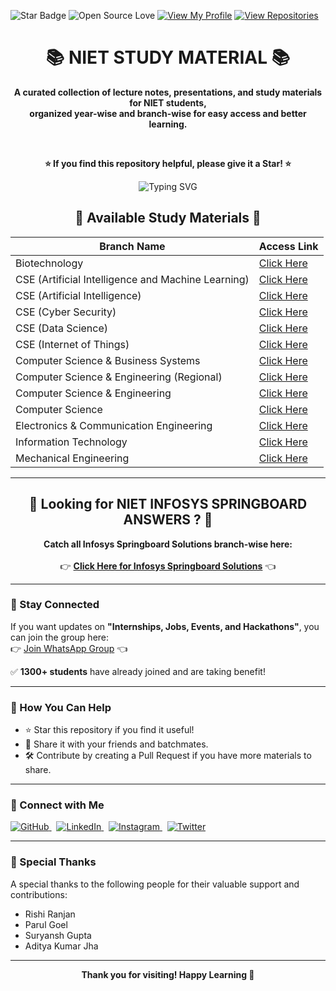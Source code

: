 ![Star Badge](https://img.shields.io/static/v1?label=%F0%9F%8C%9F&message=If%20Useful&style=flat&color=BC4E99)
![Open Source Love](https://badges.frapsoft.com/os/v1/open-source.svg?v=103)
[![View My Profile](https://img.shields.io/badge/View-My_Profile-green?logo=GitHub)](https://github.com/DevGoyalG)
[![View Repositories](https://img.shields.io/badge/View-My_Repositories-0A66C2?logo=GitHub&logoColor=white)](https://github.com/DevGoyalG?tab=repositories)

<h1 align="center">📚 NIET STUDY MATERIAL 📚</h1>

<p align="center">
  <b>A curated collection of lecture notes, presentations, and study materials for NIET students,<br>organized year-wise and branch-wise for easy access and better learning.</b>
</p>

<br/>

<p align="center">
  <b>⭐ If you find this repository helpful, please give it a Star! ⭐</b>
</p>

<p align="center">
  <p align="center"><img src="https://readme-typing-svg.demolab.com?font=Segoe+script&duration=1000&pause=1000&center=true&vCenter=true&random=false&width=435&lines=Goal+%3A+20+%E2%98%85" alt="Typing SVG" /></a> </p>
</p>

<h2 align="center">🔷 Available Study Materials 🔷</h2>

| Branch Name                                               | Access Link  |
|-----------------------------------------------------------|--------------|
| Biotechnology                                             | [Click Here](https://github.com/DevGoyalG/NIET-Study-Material/tree/main/Biotechnology) |
| CSE (Artificial Intelligence and Machine Learning)        | [Click Here](https://github.com/DevGoyalG/NIET-Study-Material/tree/main/CSE%20(Artificial%20Intelligence%20and%20Machine%20Learning)) |
| CSE (Artificial Intelligence)                             | [Click Here](https://github.com/DevGoyalG/NIET-Study-Material/tree/main/CSE%20(Artificial%20Intelligence)) |
| CSE (Cyber Security)                                      | [Click Here](https://github.com/DevGoyalG/NIET-Study-Material/tree/main/CSE%20(Cyber%20Security)) |
| CSE (Data Science)                                        | [Click Here](https://github.com/DevGoyalG/NIET-Study-Material/tree/main/CSE%20(Data%20Science)) |
| CSE (Internet of Things)                                  | [Click Here](https://github.com/DevGoyalG/NIET-Study-Material/tree/main/CSE%20(Internet%20of%20Things)) |
| Computer Science & Business Systems                       | [Click Here](https://github.com/DevGoyalG/NIET-Study-Material/tree/main/Computer%20Science%20%26%20Business%20Systems) |
| Computer Science & Engineering (Regional)                 | [Click Here](https://github.com/DevGoyalG/NIET-Study-Material/tree/main/Computer%20Science%20%26%20Engineering%20(Regional)) |
| Computer Science & Engineering                            | [Click Here](https://github.com/DevGoyalG/NIET-Study-Material/tree/main/Computer%20Science%20%26%20Engineering) |
| Computer Science                                          | [Click Here](https://github.com/DevGoyalG/NIET-Study-Material/tree/main/Computer%20Science) |
| Electronics & Communication Engineering                   | [Click Here](https://github.com/DevGoyalG/NIET-Study-Material/tree/main/Electronics%20%26%20Communication%20Engineering) |
| Information Technology                                    | [Click Here](https://github.com/DevGoyalG/NIET-Study-Material/tree/main/Information%20Technology) |
| Mechanical Engineering                                    | [Click Here](https://github.com/DevGoyalG/NIET-Study-Material/tree/main/Mechanical%20Engineering) |

---

<h2 align="center">🔶 Looking for NIET INFOSYS SPRINGBOARD ANSWERS ? 🔶</h2>

<p align="center">
  <b>Catch all Infosys Springboard Solutions branch-wise here:</b><br><br>
  👉 <a href="https://github.com/DevGoyalG/NIET-Infosys-Springboard" target="_blank"><b>Click Here for Infosys Springboard Solutions</b></a> 👈
</p>

---

### 📢 Stay Connected

If you want updates on **"Internships, Jobs, Events, and Hackathons"**, you can join the group here:  
👉 [Join WhatsApp Group](https://chat.whatsapp.com/KlozUtzoRSKAUebkcoPnYN) 👈

✅ **1300+ students** have already joined and are taking benefit!

---

### 📌 How You Can Help

- ⭐ Star this repository if you find it useful!
- 🔗 Share it with your friends and batchmates.
- 🛠️ Contribute by creating a Pull Request if you have more materials to share.

---

### 🤝 Connect with Me


<a href="https://github.com/DevGoyalG" target="_blank">
  <img src="https://img.shields.io/badge/GitHub-181717?style=for-the-badge&logo=github&logoColor=white" alt="GitHub"/>
</a>
&nbsp;
<a href="https://www.linkedin.com/in/devgoyalg/" target="_blank">
  <img src="https://img.shields.io/badge/LinkedIn-0A66C2?style=for-the-badge&logo=linkedin&logoColor=white" alt="LinkedIn"/>
</a>
&nbsp;
<a href="https://www.instagram.com/dev_goyal_g/" target="_blank">
  <img src="https://img.shields.io/badge/Instagram-E4405F?style=for-the-badge&logo=instagram&logoColor=white" alt="Instagram"/>
</a>
&nbsp;
<a href="https://x.com/dev_goyal_g" target="_blank">
  <img src="https://img.shields.io/badge/Twitter-1DA1F2?style=for-the-badge&logo=twitter&logoColor=white" alt="Twitter"/>
</a>

---

### 🙏 Special Thanks

A special thanks to the following people for their valuable support and contributions:

- Rishi Ranjan
- Parul Goel
- Suryansh Gupta
- Aditya Kumar Jha
---

<p align="center">
  <b>Thank you for visiting! Happy Learning 🚀</b>
</p>
